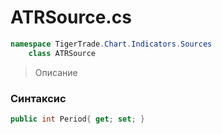 
# ATRSource.cs
```csharp
namespace TigerTrade.Chart.Indicators.Sources  
    class ATRSource
```

> Описание

### Синтаксис
```csharp
public int Period{ get; set; }
```
